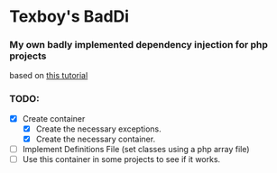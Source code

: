 # Texboy's BadDi
### My own badly implemented dependency injection for php projects
based on [this tutorial](https://matthewdaly.co.uk/blog/2019/02/02/creating-your-own-dependency-injection-container-in-php/)

### TODO:

- [x] Create container
    - [x] Create the necessary exceptions.
    - [x] Create the necessary container.
- [ ] Implement Definitions File (set classes using a php array file)
- [ ] Use this container in some projects to see if it works.